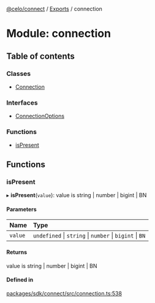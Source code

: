 [@celo/connect](../README.md) / [Exports](../modules.md) / connection

# Module: connection

## Table of contents

### Classes

- [Connection](../classes/connection.Connection.md)

### Interfaces

- [ConnectionOptions](../interfaces/connection.ConnectionOptions.md)

### Functions

- [isPresent](connection.md#ispresent)

## Functions

### isPresent

▸ **isPresent**(`value`): value is string \| number \| bigint \| BN

#### Parameters

| Name | Type |
| :------ | :------ |
| `value` | `undefined` \| `string` \| `number` \| `bigint` \| `BN` |

#### Returns

value is string \| number \| bigint \| BN

#### Defined in

[packages/sdk/connect/src/connection.ts:538](https://github.com/celo-org/developer-tooling/blob/master/packages/sdk/connect/src/connection.ts#L538)
